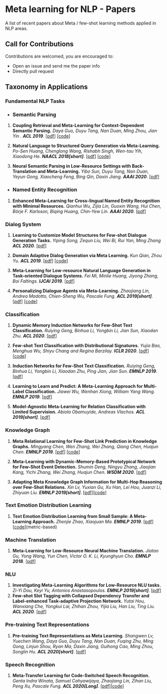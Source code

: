 # Meta learning for NLP - Papers
A list of recent papers about Meta / few-shot learning methods applied in NLP areas.

## Call for Contributions
Contributions are welcomed, you are encouraged to:
- Open an issue and send me the paper info
- Directly pull request


## Taxonomy in Applications

### Fundamental NLP Tasks
* ### Semantic Parsing 
1. **Coupling Retrieval and Meta-Learning for Context-Dependent Semantic Parsing.** *Daya Guo, Duyu Tang, Nan Duan, Ming Zhou, Jian Yin
.* ***ACL 2019***. [[pdf](https://arxiv.org/pdf/1906.07108.pdf)] [[code](https://github.com/microsoft/PointerSQL)]

2. **Natural Language to Structured Query Generation via Meta-Learning.** *Po-Sen Huang, Chenglong Wang, Rishabh Singh, Wen-tau Yih, Xiaodong He.* ***NAACL 2018[short]***. [[pdf](https://www.aclweb.org/anthology/N18-2115/)] [[code](https://github.com/microsoft/PointerSQL)]

3. **Neural Semantic Parsing in Low-Resource Settings with Back-Translation and Meta-Learning.** *Yibo Sun, Duyu Tang, Nan Duan, Yeyun Gong, Xiaocheng Feng, Bing Qin, Daxin Jiang.* ***AAAI 2020***. [[pdf](https://www.aaai.org/Papers/AAAI/2020GB/AAAI-SunY.6672.pdf)]


* ### Named Entity Recognition
1. **Enhanced Meta-Learning for Cross-lingual Named Entity Recognition with Minimal Resources.** *Qianhui Wu, Zijia Lin, Guoxin Wang, Hui Chen, Börje F. Karlsson, Biqing Huang, Chin-Yew Lin.* ***AAAI 2020***. [[pdf](https://arxiv.org/pdf/1911.06161.pdf)]

### Dialog System
1. **Learning to Customize Model Structures for Few-shot Dialogue Generation Tasks.** *Yiping Song, Zequn Liu, Wei Bi, Rui Yan, Ming Zhang* ***ACL 2020***. [[pdf](https://arxiv.org/pdf/1910.14326.pdf)]

2. **Domain Adaptive Dialog Generation via Meta Learning.** *Kun Qian, Zhou Yu.* ***ACL 2019***. [[pdf](https://www.aclweb.org/anthology/P19-1253/)] [[code](https://github.com/qbetterk/DAML)]

3. **Meta-Learning for Low-resource Natural Language Generation in Task-oriented Dialogue Systems.** *Fei Mi, Minlie Huang, Jiyong Zhang, Boi Faltings.* ***IJCAI 2019***. [[pdf](https://arxiv.org/abs/1905.05644)] 

4. **Personalizing Dialogue Agents via Meta-Learning.** *Zhaojiang Lin, Andrea Madotto, Chien-Sheng Wu, Pascale Fung.* ***ACL 2019[short]***. [[pdf](https://www.aclweb.org/anthology/P19-1542.pdf)] [[code](https://github.com/HLTCHKUST/PAML)]

### Classification
1. **Dynamic Memory Induction Networks for Few-Shot Text Classification.** *Ruiying Geng, Binhua Li, Yongbin Li, Jian Sun, Xiaodan Zhu.* ***ACL 2020***. [[pdf](https://arxiv.org/pdf/2005.05727.pdf)]

2. **Few-shot Text Classification with Distributional Signatures.** *Yujia Bao, Menghua Wu, Shiyu Chang and Regina Barzilay.* ***ICLR 2020***. [[pdf](https://arxiv.org/abs/1908.06039)] [[code](https://github.com/YujiaBao/Distributional-Signatures)]

3. **Induction Networks for Few-Shot Text Classification.** *Ruiying Geng, Binhua Li, Yongbin Li, Xiaodan Zhu, Ping Jian, Jian Sun.* ***EMNLP 2019***. [[pdf](https://arxiv.org/pdf/1902.10482.pdf)] 

4. **Learning to Learn and Predict: A Meta-Learning Approach for Multi-Label Classification.** *Jiawei Wu, Wenhan Xiong, William Yang Wang.* ***EMNLP 2019***. [[pdf](https://www.aclweb.org/anthology/D19-1444.pdf)] 

5. **Model-Agnostic Meta-Learning for Relation Classification with Limited Supervision.** *Abiola Obamuyide, Andreas Vlachos.* ***ACL 2019[short]***. [[pdf](https://www.aclweb.org/anthology/P19-1589/)] 


### Knowledge Graph

1. **Meta Relational Learning for Few-Shot Link Prediction in Knowledge Graphs.** *Mingyang Chen, Wen Zhang, Wei Zhang, Qiang Chen, Huajun Chen.* ***EMNLP 2019***. [[pdf](https://www.aclweb.org/anthology/D19-1431.pdf)] [[code](https://github.com/AnselCmy/MetaR)]

2. **Meta-Learning with Dynamic-Memory-Based Prototypical Network for Few-Shot Event Detection.** *Shumin Deng, Ningyu Zhang, Jiaojian Kang, Yichi Zhang, Wei Zhang, Huajun Chen.* ***WSDM 2020***. [[pdf](https://arxiv.org/pdf/1910.11621.pdf)]

3. **Adapting Meta Knowledge Graph Information for Multi-Hop Reasoning over Few-Shot Relations.** *Xin Lv, Yuxian Gu, Xu Han, Lei Hou, Juanzi Li, Zhiyuan Liu.* ***EMNLP 2019[short]***. [[pdf](https://arxiv.org/pdf/1908.11513.pdf)][[code](https://github.com/THU-KEG/MetaKGR)]

### Text Emotion Distribution Learning

1. **Text Emotion Distribution Learning from Small Sample: A Meta-Learning Approach.** *Zhenjie Zhao, Xiaojuan Ma.* ***EMNLP 2019***. [[pdf](https://www.aclweb.org/anthology/D19-1408.pdf)] [[code](https://github.com/zhaozj89/EDL-Meta)](metric-based) 

### Machine Translation
1. **Meta-Learning for Low-Resource Neural Machine Translation.** *Jiatao Gu, Yong Wang, Yun Chen, Victor O. K. Li, Kyunghyun Cho.* ***EMNLP 2018***. [[pdf](https://www.aclweb.org/anthology/D18-1398.pdf)]

### NLU
1. **Investigating Meta-Learning Algorithms for Low-Resource NLU tasks.** *Zi-Yi Dou, Keyi Yu, Antonios Anastasopoulos.* ***EMNLP 2019[short]***. [[pdf](https://www.aclweb.org/anthology/D19-1112.pdf)]
2. **Few-shot Slot Tagging with Collapsed Dependency Transfer and Label-enhanced Task-adaptive Projection Network.** *Yutai Hou, Wanxiang Che, Yongkui Lai, Zhihan Zhou, Yijia Liu, Han Liu, Ting Liu.* ***ACL 2020***. [[pdf](https://arxiv.org/abs/2006.05702)]

### Pre-training Text Representations
1. **Pre-training Text Representations as Meta Learning.** *Shangwen Lv, Yuechen Wang, Daya Guo, Duyu Tang, Nan Duan, Fuqing Zhu, Ming Gong, Linjun Shou, Ryan Ma, Daxin Jiang, Guihong Cao, Ming Zhou, Songlin Hu.* ***ACL 2020[short]***. [[pdf](https://arxiv.org/pdf/2004.05568)]

### Speech Recognition
1. **Meta-Transfer Learning for Code-Switched Speech Recognition.** *Genta Indra Winata, Samuel Cahyawijaya, Zhaojiang Lin, Zihan Liu, Peng Xu, Pascale Fung.* ***ACL 2020[Long]***. [[pdf](https://arxiv.org/pdf/2004.14228.pdf)][[code](https://github.com/audioku/meta-transfer-learning)]

